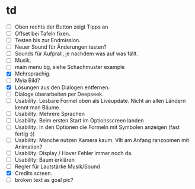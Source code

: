 # td

- [ ] Oben rechts der Button zeigt Tipps an
- [ ] Offset bei Tafeln fixen.
- [ ] Testen bis zur Endmission.
- [ ] Neuer Sound für Änderungen testen?
- [ ] Sounds für Aufprall, je nachdem was auf was fällt.
- [ ] Musik.
- [ ] main menu bg, siehe Schachmuster example
- [x] Mehrsprachig.
- [ ] Myia Bild?
- [x] Lösungen aus den Dialogen entfernen.
- [ ] Dialoge überarbeiten per Deepseek.
- [ ] Usability: Lesbare Formel oben als Liveupdate. Nicht an allen Ländern kennt man Bäume.
- [ ] Usability: Mehrere Sprachen
- [ ] Usability: Beim ersten Start im Optionsscreen landen
- [ ] Usability: In den Optionen die Formeln mit Symbolen anzeigen (fast fertig :))
- [ ] Usability: Manche nutzen Kamera kaum. Vllt am Anfang ranzoomen mit Animation?
- [ ] Usability: Display / Hover Fehler immer noch da.
- [ ] Usability: Baum erklären
- [ ] Regler für Lautstärke Musik/Sound
- [x] Credits screen.
- [ ] broken text as goal pic?
